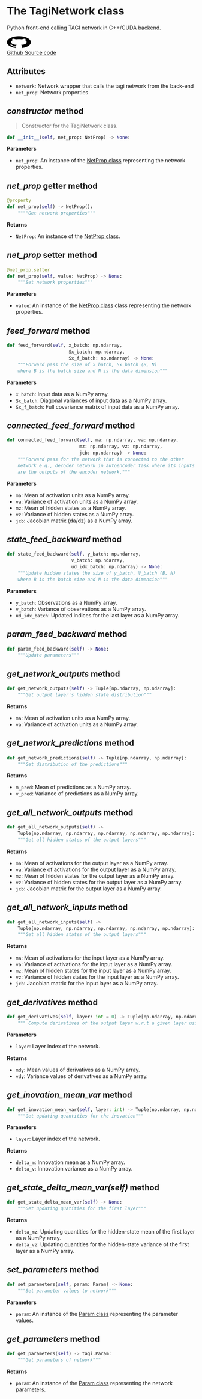 # The TagiNetwork class

Python front-end calling TAGI network in C++/CUDA backend.

<a href="https://github.com/miquelflorensa/cuTAGI/blob/main/pytagi/tagi_network.py" class="github-link">
  <div class="github-icon-container">
    <img src="../images/GitHub-Mark.png" alt="GitHub" height="32" width="64">
  </div>
  <div class="github-text-container">
    Github Source code
  </div>
</a>

## Attributes

- `network`: Network wrapper that calls the tagi network from the back-end
- `net_prop`: Network properties

## *constructor* method

> Constructor for the TagiNetwork class.

```python
def __init__(self, net_prop: NetProp) -> None:
```

**Parameters**
- `net_prop`: An instance of the [NetProp class](api/netprop.md) representing the network properties.

## *net_prop* getter method

```python
@property
def net_prop(self) -> NetProp():
    """"Get network properties"""
```

**Returns**
- `NetProp`: An instance of the [NetProp class](api/netprop.md).

## *net_prop* setter method

```python
@net_prop.setter
def net_prop(self, value: NetProp) -> None:
    """Set network properties"""
```

**Parameters**
- `value`: An instance of the [NetProp class](api/netprop.md) class representing the network properties.

## *feed_forward* method

```python
def feed_forward(self, x_batch: np.ndarray, 
                       Sx_batch: np.ndarray,
                       Sx_f_batch: np.ndarray) -> None:
    """Forward pass the size of x_batch, Sx_batch (B, N) 
    where B is the batch size and N is the data dimension"""
```

**Parameters**
- `x_batch`: Input data as a NumPy array.
- `Sx_batch`: Diagonal variances of input data as a NumPy array.
- `Sx_f_batch`: Full covariance matrix of input data as a NumPy array.

## *connected_feed_forward* method

```python
def connected_feed_forward(self, ma: np.ndarray, va: np.ndarray,
                           mz: np.ndarray, vz: np.ndarray,
                           jcb: np.ndarray) -> None:
    """Forward pass for the network that is connected to the other 
    network e.g., decoder network in autoencoder task where its inputs 
    are the outputs of the encoder network."""
```

**Parameters**
- `ma`: Mean of activation units as a NumPy array.
- `va`: Variance of activation units as a NumPy array.
- `mz`: Mean of hidden states as a NumPy array.
- `vz`: Variance of hidden states as a NumPy array.
- `jcb`: Jacobian matrix (da/dz) as a NumPy array.

## *state_feed_backward* method

```python
def state_feed_backward(self, y_batch: np.ndarray, 
                        v_batch: np.ndarray,
                        ud_idx_batch: np.ndarray) -> None:
    """Update hidden states the size of y_batch, V_batch (B, N) 
    where B is the batch size and N is the data dimension"""
```

**Parameters**
- `y_batch`: Observations as a NumPy array.
- `v_batch`: Variance of observations as a NumPy array.
- `ud_idx_batch`: Updated indices for the last layer as a NumPy array.

## *param_feed_backward* method

```python
def param_feed_backward(self) -> None:
    """Update parameters"""
```

## *get_network_outputs* method

```python
def get_network_outputs(self) -> Tuple[np.ndarray, np.ndarray]:
    """Get output layer's hidden state distribution"""
```

**Returns**
- `ma`: Mean of activation units as a NumPy array.
- `va`: Variance of activation units as a NumPy array.

## *get_network_predictions* method

```python
def get_network_predictions(self) -> Tuple[np.ndarray, np.ndarray]:
    """Get distribution of the predictions"""
```

**Returns**
- `m_pred`: Mean of predictions as a NumPy array.
- `v_pred`: Variance of predictions as a NumPy array.

## *get_all_network_outputs* method

```python
def get_all_network_outputs(self) -> 
    Tuple[np.ndarray, np.ndarray, np.ndarray, np.ndarray, np.ndarray]:
    """Get all hidden states of the output layers"""
```

**Returns**
- `ma`: Mean of activations for the output layer as a NumPy array.
- `va`: Variance of activations for the output layer as a NumPy array.
- `mz`: Mean of hidden states for the output layer as a NumPy array.
- `vz`: Variance of hidden states for the output layer as a NumPy array.
- `jcb`: Jacobian matrix for the output layer as a NumPy array.

## *get_all_network_inputs* method

```python
def get_all_network_inputs(self) -> 
    Tuple[np.ndarray, np.ndarray, np.ndarray, np.ndarray, np.ndarray]:
    """Get all hidden states of the output layers"""
```

**Returns**
- `ma`: Mean of activations for the input layer as a NumPy array.
- `va`: Variance of activations for the input layer as a NumPy array.
- `mz`: Mean of hidden states for the input layer as a NumPy array.
- `vz`: Variance of hidden states for the input layer as a NumPy array.
- `jcb`: Jacobian matrix for the input layer as a NumPy array.

## *get_derivatives* method

```python
def get_derivatives(self, layer: int = 0) -> Tuple[np.ndarray, np.ndarray]:
    """ Compute derivatives of the output layer w.r.t a given layer using TAGI"""
```

**Parameters**
- `layer`: Layer index of the network.

**Returns**
- `mdy`: Mean values of derivatives as a NumPy array.
- `vdy`: Variance values of derivatives as a NumPy array.

## *get_inovation_mean_var* method

```python
def get_inovation_mean_var(self, layer: int) -> Tuple[np.ndarray, np.ndarray]:
    """Get updating quantities for the inovation"""
```

**Parameters**
- `layer`: Layer index of the network.

**Returns**
- `delta_m`: Innovation mean as a NumPy array.
- `delta_v`: Innovation variance as a NumPy array.

## *get_state_delta_mean_var(self)* method

```python
def get_state_delta_mean_var(self) -> None:
    """Get updating quatities for the first layer"""
```

**Returns**
- `delta_mz`: Updating quantities for the hidden-state mean of the first layer as a NumPy array.
- `delta_vz`: Updating quantities for the hidden-state variance of the first layer as a NumPy array.

## *set_parameters* method

```python
def set_parameters(self, param: Param) -> None:
    """Set parameter values to network"""
```

**Parameters**
- `param`: An instance of the [Param class](api/param.md) representing the parameter values.

## *get_parameters* method

```python
def get_parameters(self) -> tagi.Param:
    """Get parameters of network"""
```

**Returns**
- `param`: An instance of the [Param class](api/param.md) representing the network parameters.
